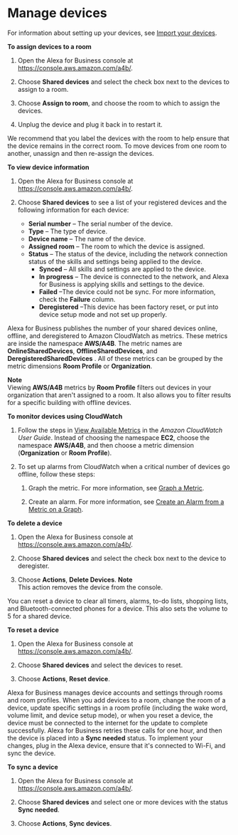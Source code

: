 # Manage devices<a name="manage-devices"></a>

For information about setting up your devices, see [Import your devices](getting-started.md#import)\.

**To assign devices to a room**

1. Open the Alexa for Business console at [https://console\.aws\.amazon\.com/a4b/](https://console.aws.amazon.com/a4b/)\.

1. Choose **Shared devices** and select the check box next to the devices to assign to a room\.

1. Choose **Assign to room**, and choose the room to which to assign the devices\.

1. Unplug the device and plug it back in to restart it\.

We recommend that you label the devices with the room to help ensure that the device remains in the correct room\. To move devices from one room to another, unassign and then re\-assign the devices\.

**To view device information**

1. Open the Alexa for Business console at [https://console\.aws\.amazon\.com/a4b/](https://console.aws.amazon.com/a4b/)\.

1. Choose **Shared devices** to see a list of your registered devices and the following information for each device:
   + **Serial number** – The serial number of the device\.
   + **Type** – The type of device\. 
   + **Device name** – The name of the device\.
   + **Assigned room** – The room to which the device is assigned\.
   + **Status** – The status of the device, including the network connection status of the skills and settings being applied to the device\.
     + **Synced** – All skills and settings are applied to the device\.
     + **In progress** – The device is connected to the network, and Alexa for Business is applying skills and settings to the device\.
     + **Failed** –The device could not be sync\. For more information, check the **Failure** column\.
     + **Deregistered** –This device has been factory reset, or put into device setup mode and not set up properly\.

Alexa for Business publishes the number of your shared devices online, offline, and deregistered to Amazon CloudWatch as metrics\. These metrics are inside the namespace **AWS/A4B**\. The metric names are **OnlineSharedDevices**, **OfflineSharedDevices**, and **DeregisteredSharedDevices** \. All of these metrics can be grouped by the metric dimensions **Room Profile** or **Organization**\.

**Note**  
Viewing **AWS/A4B** metrics by **Room Profile** filters out devices in your organization that aren't assigned to a room\. It also allows you to filter results for a specific building with offline devices\. 

**To monitor devices using CloudWatch**

1. Follow the steps in [View Available Metrics](https://docs.aws.amazon.com/AmazonCloudWatch/latest/monitoring/viewing_metrics_with_cloudwatch.html) in the *Amazon CloudWatch User Guide*\. Instead of choosing the namespace **EC2**, choose the namespace **AWS/A4B**, and then choose a metric dimension \(**Organization** or **Room Profile**\)\.

1. To set up alarms from CloudWatch when a critical number of devices go offline, follow these steps:

   1. Graph the metric\. For more information, see [Graph a Metric](https://docs.aws.amazon.com/AmazonCloudWatch/latest/monitoring/graph_a_metric.html)\. 

   1. Create an alarm\. For more information, see [Create an Alarm from a Metric on a Graph](https://docs.aws.amazon.com/AmazonCloudWatch/latest/monitoring/create_alarm_metric_graph.html)\. 

**To delete a device**

1. Open the Alexa for Business console at [https://console\.aws\.amazon\.com/a4b/](https://console.aws.amazon.com/a4b/)\.

1. Choose **Shared devices** and select the check box next to the device to deregister\.

1. Choose **Actions**, **Delete Devices**\.
**Note**  
This action removes the device from the console\.

You can reset a device to clear all timers, alarms, to\-do lists, shopping lists, and Bluetooth\-connected phones for a device\. This also sets the volume to 5 for a shared device\.

**To reset a device**

1. Open the Alexa for Business console at [https://console\.aws\.amazon\.com/a4b/](https://console.aws.amazon.com/a4b/)\.

1. Choose **Shared devices** and select the devices to reset\.

1. Choose **Actions**, **Reset device**\.

Alexa for Business manages device accounts and settings through rooms and room profiles\. When you add devices to a room, change the room of a device, update specific settings in a room profile \(including the wake word, volume limit, and device setup mode\), or when you reset a device, the device must be connected to the internet for the update to complete successfully\. Alexa for Business retries these calls for one hour, and then the device is placed into a **Sync needed** status\. To implement your changes, plug in the Alexa device, ensure that it's connected to Wi\-Fi, and sync the device\. 

**To sync a device**

1. Open the Alexa for Business console at [https://console\.aws\.amazon\.com/a4b/](https://console.aws.amazon.com/a4b/)\.

1. Choose **Shared devices** and select one or more devices with the status **Sync needed**\.

1. Choose **Actions**, **Sync devices**\.
